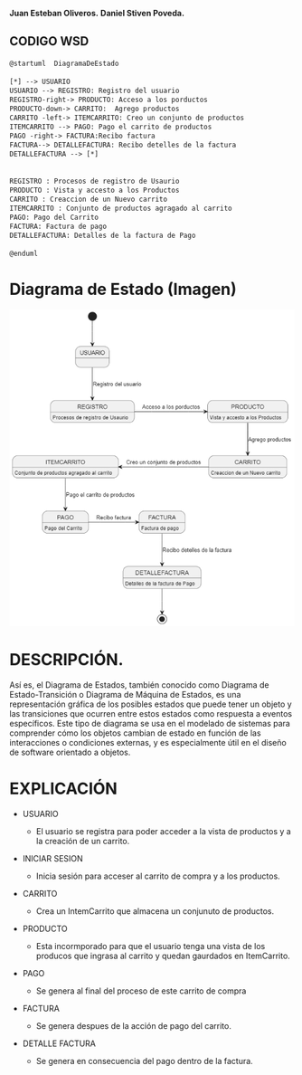 **Juan Esteban Oliveros.**
**Daniel Stiven Poveda.**

## CODIGO WSD

``` plantuml
@startuml  DiagramaDeEstado 

[*] --> USUARIO
USUARIO --> REGISTRO: Registro del usuario
REGISTRO-right-> PRODUCTO: Acceso a los porductos
PRODUCTO-down-> CARRITO:  Agrego productos
CARRITO -left-> ITEMCARRITO: Creo un conjunto de productos
ITEMCARRITO --> PAGO: Pago el carrito de productos
PAGO -right-> FACTURA:Recibo factura 
FACTURA--> DETALLEFACTURA: Recibo detelles de la factura
DETALLEFACTURA --> [*]


REGISTRO : Procesos de registro de Usaurio 
PRODUCTO : Vista y accesto a los Productos
CARRITO : Creaccion de un Nuevo carrito
ITEMCARRITO : Conjunto de productos agragado al carrito
PAGO: Pago del Carrito 
FACTURA: Factura de pago
DETALLEFACTURA: Detalles de la factura de Pago

@enduml

```
# Diagrama de Estado (Imagen)
![Diagrama de estado](img/Diagrama-de-Estado.png)

# DESCRIPCIÓN.

Así es, el Diagrama de Estados, también conocido como Diagrama de Estado-Transición o Diagrama de Máquina de Estados, es una representación gráfica de los posibles estados que puede tener un objeto y las transiciones que ocurren entre estos estados como respuesta a eventos específicos. Este tipo de diagrama se usa en el modelado de sistemas para comprender cómo los objetos cambian de estado en función de las interacciones o condiciones externas, y es especialmente útil en el diseño de software orientado a objetos.


# EXPLICACIÓN 

- USUARIO
  - El usuario se registra para poder acceder a la vista de productos y a la creación de un carrito.

- INICIAR SESION
  - Inicia sesión para acceser al carrito de compra y a los productos.

- CARRITO
  - Crea un IntemCarrito que almacena un conjunuto de productos.

- PRODUCTO
  - Esta incormporado para que el usuario tenga una vista de los producos que ingrasa al carrito y quedan gaurdados en ItemCarrito.

- PAGO
  - Se genera al final del proceso de este carrito de compra

- FACTURA
  - Se genera despues de la acción de pago del carrito.

- DETALLE FACTURA
  - Se genera en consecuencia del pago dentro de la factura.